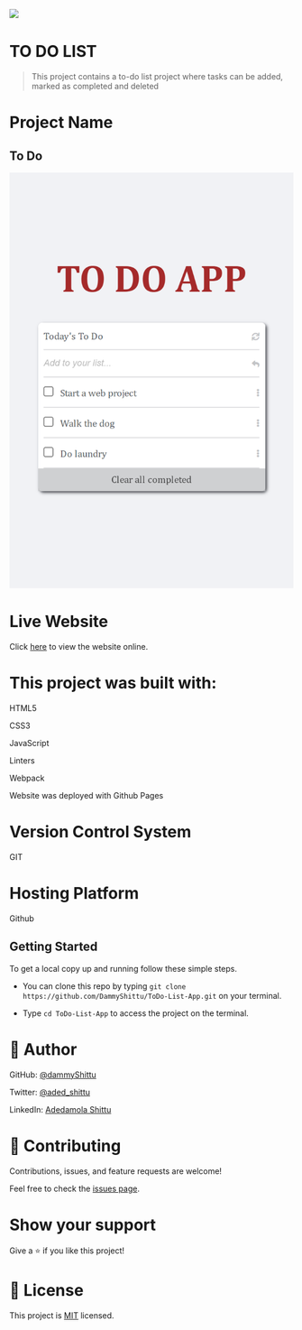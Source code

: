 ![](https://img.shields.io/badge/Microverse-blueviolet)

# TO DO LIST

> This project contains a to-do list project where tasks can be added, marked as completed and deleted

# Project Name

## To Do

![Image of the desktop view](src\screenshot.png)


# Live Website

Click [here](https://dammyshittu.github.io/ToDo-List-App/) to view the website online.


# This project was built with:

HTML5

CSS3

JavaScript

Linters

Webpack

Website was deployed with Github Pages

# Version Control System

GIT

# Hosting Platform

Github

## Getting Started

To get a local copy up and running follow these simple steps.

- You can clone this repo by typing `git clone https://github.com/DammyShittu/ToDo-List-App.git` on your terminal.

- Type `cd ToDo-List-App` to access the project on the terminal.

# 👤 Author

GitHub: [@dammyShittu](https://github.com/DammyShittu/)

Twitter: [@aded_shittu](https://twitter.com/aded_shittu/)

LinkedIn: [Adedamola Shittu](linkedin.com/in/adedamola-shittu-3ab465172/)

# 🤝 Contributing

Contributions, issues, and feature requests are welcome!

Feel free to check the [issues page](https://github.com/DammyShittu/WeSingAfrica-Capstone/issues).

# Show your support

Give a ⭐️ if you like this project!

# 📝 License

This project is [MIT](LICENSE) licensed.
